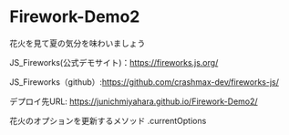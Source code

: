 # Firework-Demo2
花火を見て夏の気分を味わいましょう

JS_Fireworks(公式デモサイト)：https://fireworks.js.org/

JS_Fireworks（github）:https://github.com/crashmax-dev/fireworks-js/

デプロイ先URL: https://junichmiyahara.github.io/Firework-Demo2/

花火のオプションを更新するメソッド
.currentOptions
